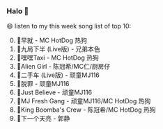 

### Halo 👋

😄 listen to my this week song list of top 10:

0. 🌈早就 - MC HotDog 热狗
1. 🌈九局下半 (Live版) - 兄弟本色
2. 🌈嘿嘿Taxi - MC HotDog 热狗
3. 🌈Alien Girl - 陈冠希/MC仁/厨房仔
4. 🌈二手车 (Live版) - 顽童MJ116
5. 🌈脱罪 - 顽童MJ116
6. 🌈Just Believe - 顽童MJ116
7. 🌈MJ Fresh Gang - 顽童MJ116/MC HotDog 热狗
8. 🌈King Boomba's Crew - 陈冠希/MC HotDog 热狗
9. 🌈下一个天亮 - 郭静

